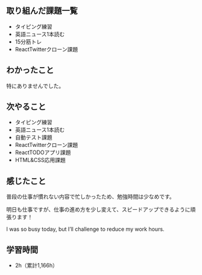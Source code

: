 ## 取り組んだ課題一覧
- タイピング練習
- 英語ニュース1本読む
- 15分筋トレ
- ReactTwitterクローン課題
## わかったこと
特にありませんでした。
## 次やること
- タイピング練習
- 英語ニュース1本読む
- 自動テスト課題
- ReactTwitterクローン課題
- ReactTODOアプリ課題
- HTML&CSS応用課題
## 感じたこと
普段の仕事が慣れない内容で忙しかったため、勉強時間は少なめです。

明日も仕事ですが、仕事の進め方を少し変えて、スピードアップできるように頑張ります！

I was so busy today, but I’ll challenge to reduce my work hours.

## 学習時間
- 2h（累計1,166h）
